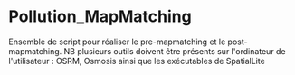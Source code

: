 # Pollution_MapMatching
Ensemble de script pour réaliser le pre-mapmatching et le post-mapmatching. NB plusieurs outils doivent être présents sur l'ordinateur de l'utilisateur : OSRM, Osmosis ainsi que les exécutables de SpatialLite
